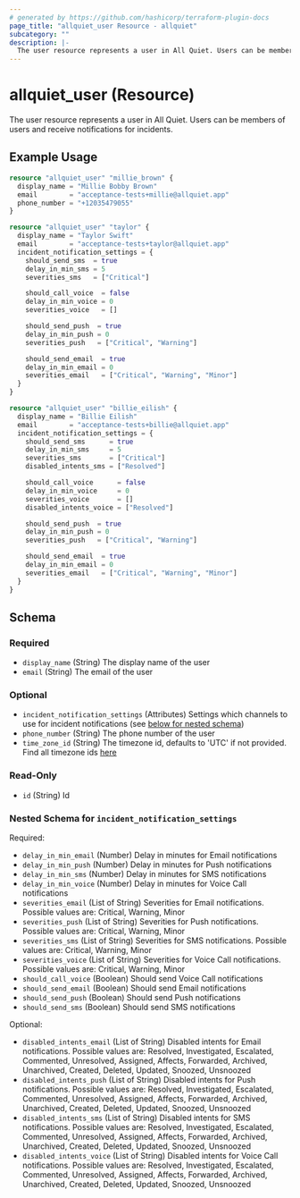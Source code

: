 ```yaml
---
# generated by https://github.com/hashicorp/terraform-plugin-docs
page_title: "allquiet_user Resource - allquiet"
subcategory: ""
description: |-
  The user resource represents a user in All Quiet. Users can be members of users and receive notifications for incidents.
---
```


# allquiet_user (Resource)

The user resource represents a user in All Quiet. Users can be members of users and receive notifications for incidents.

## Example Usage

```terraform
resource "allquiet_user" "millie_brown" {
  display_name = "Millie Bobby Brown"
  email        = "acceptance-tests+millie@allquiet.app"
  phone_number = "+12035479055"
}

resource "allquiet_user" "taylor" {
  display_name = "Taylor Swift"
  email        = "acceptance-tests+taylor@allquiet.app"
  incident_notification_settings = {
    should_send_sms  = true
    delay_in_min_sms = 5
    severities_sms   = ["Critical"]

    should_call_voice  = false
    delay_in_min_voice = 0
    severities_voice   = []

    should_send_push  = true
    delay_in_min_push = 0
    severities_push   = ["Critical", "Warning"]

    should_send_email  = true
    delay_in_min_email = 0
    severities_email   = ["Critical", "Warning", "Minor"]
  }
}

resource "allquiet_user" "billie_eilish" {
  display_name = "Billie Eilish"
  email        = "acceptance-tests+billie@allquiet.app"
  incident_notification_settings = {
    should_send_sms      = true
    delay_in_min_sms     = 5
    severities_sms       = ["Critical"]
    disabled_intents_sms = ["Resolved"]

    should_call_voice      = false
    delay_in_min_voice     = 0
    severities_voice       = []
    disabled_intents_voice = ["Resolved"]

    should_send_push  = true
    delay_in_min_push = 0
    severities_push   = ["Critical", "Warning"]

    should_send_email  = true
    delay_in_min_email = 0
    severities_email   = ["Critical", "Warning", "Minor"]
  }
}
```

<!-- schema generated by tfplugindocs -->
## Schema

### Required

- `display_name` (String) The display name of the user
- `email` (String) The email of the user

### Optional

- `incident_notification_settings` (Attributes) Settings which channels to use for incident notifications (see [below for nested schema](#nestedatt--incident_notification_settings))
- `phone_number` (String) The phone number of the user
- `time_zone_id` (String) The timezone id, defaults to 'UTC' if not provided. Find all timezone ids [here](https://allquiet.app/api/public/v1/timezone)

### Read-Only

- `id` (String) Id

<a id="nestedatt--incident_notification_settings"></a>
### Nested Schema for `incident_notification_settings`

Required:

- `delay_in_min_email` (Number) Delay in minutes for Email notifications
- `delay_in_min_push` (Number) Delay in minutes for Push notifications
- `delay_in_min_sms` (Number) Delay in minutes for SMS notifications
- `delay_in_min_voice` (Number) Delay in minutes for Voice Call notifications
- `severities_email` (List of String) Severities for Email notifications. Possible values are: Critical, Warning, Minor
- `severities_push` (List of String) Severities for Push notifications. Possible values are: Critical, Warning, Minor
- `severities_sms` (List of String) Severities for SMS notifications. Possible values are: Critical, Warning, Minor
- `severities_voice` (List of String) Severities for Voice Call notifications. Possible values are: Critical, Warning, Minor
- `should_call_voice` (Boolean) Should send Voice Call notifications
- `should_send_email` (Boolean) Should send Email notifications
- `should_send_push` (Boolean) Should send Push notifications
- `should_send_sms` (Boolean) Should send SMS notifications

Optional:

- `disabled_intents_email` (List of String) Disabled intents for Email notifications. Possible values are: Resolved, Investigated, Escalated, Commented, Unresolved, Assigned, Affects, Forwarded, Archived, Unarchived, Created, Deleted, Updated, Snoozed, Unsnoozed
- `disabled_intents_push` (List of String) Disabled intents for Push notifications. Possible values are: Resolved, Investigated, Escalated, Commented, Unresolved, Assigned, Affects, Forwarded, Archived, Unarchived, Created, Deleted, Updated, Snoozed, Unsnoozed
- `disabled_intents_sms` (List of String) Disabled intents for SMS notifications. Possible values are: Resolved, Investigated, Escalated, Commented, Unresolved, Assigned, Affects, Forwarded, Archived, Unarchived, Created, Deleted, Updated, Snoozed, Unsnoozed
- `disabled_intents_voice` (List of String) Disabled intents for Voice Call notifications. Possible values are: Resolved, Investigated, Escalated, Commented, Unresolved, Assigned, Affects, Forwarded, Archived, Unarchived, Created, Deleted, Updated, Snoozed, Unsnoozed

